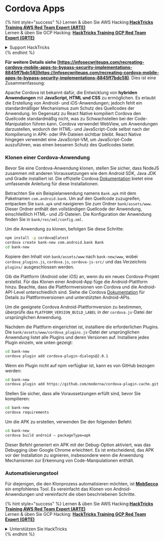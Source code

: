 # Cordova Apps

{% hint style="success" %}
Lernen & üben Sie AWS Hacking:<img src="/.gitbook/assets/arte.png" alt="" data-size="line">[**HackTricks Training AWS Red Team Expert (ARTE)**](https://training.hacktricks.xyz/courses/arte)<img src="/.gitbook/assets/arte.png" alt="" data-size="line">\
Lernen & üben Sie GCP Hacking: <img src="/.gitbook/assets/grte.png" alt="" data-size="line">[**HackTricks Training GCP Red Team Expert (GRTE)**<img src="/.gitbook/assets/grte.png" alt="" data-size="line">](https://training.hacktricks.xyz/courses/grte)

<details>

<summary>Support HackTricks</summary>

* Überprüfen Sie die [**Abonnementpläne**](https://github.com/sponsors/carlospolop)!
* **Treten Sie der** 💬 [**Discord-Gruppe**](https://discord.gg/hRep4RUj7f) oder der [**Telegram-Gruppe**](https://t.me/peass) bei oder **folgen** Sie uns auf **Twitter** 🐦 [**@hacktricks\_live**](https://twitter.com/hacktricks\_live)**.**
* **Teilen Sie Hacking-Tricks, indem Sie PRs an die** [**HackTricks**](https://github.com/carlospolop/hacktricks) und [**HackTricks Cloud**](https://github.com/carlospolop/hacktricks-cloud) GitHub-Repos senden.

</details>
{% endhint %}

**Für weitere Details siehe [https://infosecwriteups.com/recreating-cordova-mobile-apps-to-bypass-security-implementations-8845ff7bdc58](https://infosecwriteups.com/recreating-cordova-mobile-apps-to-bypass-security-implementations-8845ff7bdc58)**. Dies ist eine Zusammenfassung:

Apache Cordova ist bekannt dafür, die Entwicklung von **hybriden Anwendungen** mit **JavaScript, HTML und CSS** zu ermöglichen. Es erlaubt die Erstellung von Android- und iOS-Anwendungen; jedoch fehlt ein standardmäßiger Mechanismus zum Schutz des Quellcodes der Anwendung. Im Gegensatz zu React Native kompiliert Cordova den Quellcode standardmäßig nicht, was zu Schwachstellen bei der Code-Manipulation führen kann. Cordova verwendet WebView, um Anwendungen darzustellen, wodurch der HTML- und JavaScript-Code selbst nach der Kompilierung in APK- oder IPA-Dateien sichtbar bleibt. React Native hingegen verwendet eine JavaScript-VM, um JavaScript-Code auszuführen, was einen besseren Schutz des Quellcodes bietet.

### Klonen einer Cordova-Anwendung

Bevor Sie eine Cordova-Anwendung klonen, stellen Sie sicher, dass NodeJS zusammen mit anderen Voraussetzungen wie dem Android SDK, Java JDK und Gradle installiert ist. Die offizielle Cordova [Dokumentation](https://cordova.apache.org/docs/en/11.x/guide/cli/#install-pre-requisites-for-building) bietet eine umfassende Anleitung für diese Installationen.

Betrachten Sie ein Beispielanwendung namens `Bank.apk` mit dem Paketnamen `com.android.bank`. Um auf den Quellcode zuzugreifen, entpacken Sie `bank.apk` und navigieren Sie zum Ordner `bank/assets/www`. Dieser Ordner enthält den vollständigen Quellcode der Anwendung, einschließlich HTML- und JS-Dateien. Die Konfiguration der Anwendung finden Sie in `bank/res/xml/config.xml`.

Um die Anwendung zu klonen, befolgen Sie diese Schritte:
```bash
npm install -g cordova@latest
cordova create bank-new com.android.bank Bank
cd bank-new
```
Kopiere den Inhalt von `bank/assets/www` nach `bank-new/www`, wobei `cordova_plugins.js`, `cordova.js`, `cordova-js-src/` und das Verzeichnis `plugins/` ausgeschlossen werden.

Gib die Plattform (Android oder iOS) an, wenn du ein neues Cordova-Projekt erstellst. Für das Klonen einer Android-App füge die Android-Plattform hinzu. Beachte, dass die Plattformversionen von Cordova und die Android-API-Level unterschiedlich sind. Siehe die Cordova [Dokumentation](https://cordova.apache.org/docs/en/11.x/guide/platforms/android/) für Details zu Plattformversionen und unterstützten Android-APIs.

Um die geeignete Cordova Android-Plattformversion zu bestimmen, überprüfe das `PLATFORM_VERSION_BUILD_LABEL` in der `cordova.js`-Datei der ursprünglichen Anwendung.

Nachdem die Plattform eingerichtet ist, installiere die erforderlichen Plugins. Die `bank/assets/www/cordova_plugins.js`-Datei der ursprünglichen Anwendung listet alle Plugins und deren Versionen auf. Installiere jedes Plugin einzeln, wie unten gezeigt:
```bash
cd bank-new
cordova plugin add cordova-plugin-dialogs@2.0.1
```
Wenn ein Plugin nicht auf npm verfügbar ist, kann es von GitHub bezogen werden:
```bash
cd bank-new
cordova plugin add https://github.com/moderna/cordova-plugin-cache.git
```
Stellen Sie sicher, dass alle Voraussetzungen erfüllt sind, bevor Sie kompilieren:
```bash
cd bank-new
cordova requirements
```
Um die APK zu erstellen, verwenden Sie den folgenden Befehl:
```bash
cd bank-new
cordova build android — packageType=apk
```
Dieser Befehl generiert ein APK mit der Debug-Option aktiviert, was das Debugging über Google Chrome erleichtert. Es ist entscheidend, das APK vor der Installation zu signieren, insbesondere wenn die Anwendung Mechanismen zur Erkennung von Code-Manipulationen enthält.

### Automatisierungstool

Für diejenigen, die den Klonprozess automatisieren möchten, ist **[MobSecco](https://github.com/Anof-cyber/MobSecco)** ein empfohlenes Tool. Es vereinfacht das Klonen von Android-Anwendungen und vereinfacht die oben beschriebenen Schritte.

{% hint style="success" %}
Lernen & üben Sie AWS Hacking:<img src="/.gitbook/assets/arte.png" alt="" data-size="line">[**HackTricks Training AWS Red Team Expert (ARTE)**](https://training.hacktricks.xyz/courses/arte)<img src="/.gitbook/assets/arte.png" alt="" data-size="line">\
Lernen & üben Sie GCP Hacking: <img src="/.gitbook/assets/grte.png" alt="" data-size="line">[**HackTricks Training GCP Red Team Expert (GRTE)**<img src="/.gitbook/assets/grte.png" alt="" data-size="line">](https://training.hacktricks.xyz/courses/grte)

<details>

<summary>Unterstützen Sie HackTricks</summary>

* Überprüfen Sie die [**Abonnementpläne**](https://github.com/sponsors/carlospolop)!
* **Treten Sie der** 💬 [**Discord-Gruppe**](https://discord.gg/hRep4RUj7f) oder der [**Telegram-Gruppe**](https://t.me/peass) bei oder **folgen** Sie uns auf **Twitter** 🐦 [**@hacktricks\_live**](https://twitter.com/hacktricks\_live)**.**
* **Teilen Sie Hacking-Tricks, indem Sie PRs an die** [**HackTricks**](https://github.com/carlospolop/hacktricks) und [**HackTricks Cloud**](https://github.com/carlospolop/hacktricks-cloud) GitHub-Repos senden.

</details>
{% endhint %}
